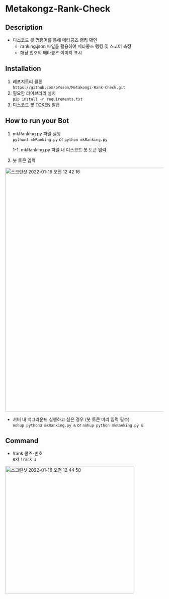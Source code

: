 # Metakongz-Rank-Check
## Description
- 디스코드 봇 명령어를 통해 메타콩즈 랭킹 확인
  - ranking.json 파일을 활용하여 메타콩즈 랭킹 및 스코어 측정
  - 해당 번호의 메타콩즈 이미지 표시

## Installation
1. 레포지토리 클론  
```https://github.com/pYsson/Metakongz-Rank-Check.git```
2. 필요한 라이브러리 설치  
```pip install -r requirements.txt```
3. 디스코드 봇 [TOKEN](https://discord.com/developers/docs/intro) 발급

## How to run your Bot
1. mkRanking.py 파일 실행  
```python3 mkRanking.py``` or ```python mkRanking.py```  

    1-1. mkRanking.py 파일 내 디스코드 봇 토큰 입력  
2. 봇 토큰 입력  
<img width="776" alt="스크린샷 2022-01-16 오전 12 42 16" src="https://user-images.githubusercontent.com/97378861/149627875-96bd2d58-2d9e-47b0-9bca-6d4c0f2e9299.png">  

- 서버 내 백그라운드 실행하고 싶은 경우 (봇 토큰 미리 입력 필수)  
```nohup python3 mkRanking.py &``` or ```nohup python mkRanking.py &```

## Command
- !rank 콩즈-번호  
ex) ```!rank 1```  
<img width="407" alt="스크린샷 2022-01-16 오전 12 44 50" src="https://user-images.githubusercontent.com/97378861/149627941-eeb4e91a-a888-4df1-be88-6af569c96df9.png">  
